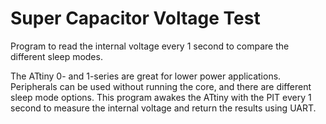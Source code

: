 # Super Capacitor Voltage Test
Program to read the internal voltage every 1 second to compare the different sleep modes.

The ATtiny 0- and 1-series are great for lower power applications. Peripherals can be used without running the core, and there are different sleep mode options.
This program awakes the ATtiny with the PIT every 1 second to measure the internal voltage and return the results using UART.
